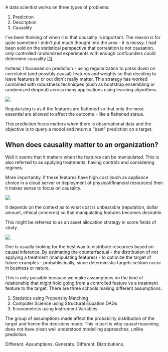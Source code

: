 <!--
.. title: When Is Causality Important
.. slug: when-is-causality-important
.. date: 2019-09-29 16:34:44 UTC-04:00
.. tags: 
.. category: 
.. link: 
.. description: 
.. type: text
-->

A data scientist works on three types of problems:

1. Prediction
2. Description
3. Causality

I've been thinking of when it is that causality is important. The reason is for quite sometime I didn't put much thought into the area - it is messy. I had been sold on the statistical perspective that correlation is not causation, only controlled randomized experiments with enough confounders could determine causality [[1]](https://arxiv.org/abs/1804.10846).

Instead, I focussed on prediction - using regularization to press down on correlated (and possibly causal) features and weights so that deciding to leave features in or out didn't really matter. This strategy has worked combined with robustness techniques (such as bootstrap ensembling or randomized dropout) across many applications using learning algorithms.

![](https://i.imgflip.com/223wf5.jpg)

Regularizing is as if the features are flattened so that only the most essential are allowed to affect the outcome - like a flattened statue.

This prediction focus matters when there is observational data and the objective is to query a model and return a "best" prediction on a target.

## When does causality matter to an organization? 

Well it seems that it matters when the features can be manipulated. This is also referred to as applying treatments, having controls and considering regimes.

More importantly, if these features have high cost (such as appliance choice in a cloud server or deployment of physical/financial resources) then it makes sense to focus on causality.

![](http://www.kappit.com/img/pics/201602_1229_ihdaf_sm.jpg)

It depends on the context as to what cost is unbearable (reputation, dollar amount, ethical concerns) so that manipulating features becomes desirable.

This might be referred to as an asset allocation strategy in some fields of study.

![](https://imgflip.com/i/3c0r72)

One is usually looking for the best way to distribute resources based on causal inference. By estimating the counterfactual - the distribution of not applying a treatment (manipulating features) -  to optimize the target of future examples - probablistically, since deterministic targets seldom occur in business or nature.

This is only possible because we make assumptions on the kind of relationship that might hold going from a controlled feature vs a treatment feature to the target. There are three schools making different assumptions:

1. Statistics using Propensity Matching
2. Computer Science using Structural Equation DAGs
3. Econometrics using Instrument Variables

The group of assumptions made affect the probability distribution of the target and hence the decisions made. This in part is why causal reasoning does not have clean well understood modelling approaches, unlike prediction.


Different. Assumptions. Generate. Different. Distributions.